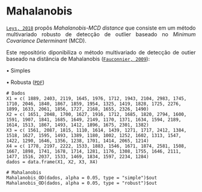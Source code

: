 # Mahalanobis

<p align="justify"><a target='_blank' rel='noopener noreferrer' href='https://doi.org/10.1016/j.jesp.2017.09.011' title=''><code>Leys, 2018</code></a> propôs <i>Mahalanobis-MCD distance</i> que consiste em um método multivariado robusto de detecção de outlier baseado no <i>Minimum Covariance Determinant</i> (MCD).</p>

<p align="justify">Este repositório diponibiliza o método multivariado de detecção de outier baseado na distância de Mahalanobis (<a target='_blank' rel='noopener noreferrer' href='https://doi.org/10.1016/j.stamet.2008.12.005' title=''><code>Fauconnier, 2009</code></a>):</p>

<p align="justify">
&bull; Simples

&bull; Robusta (<a target='_blank' rel='noopener noreferrer' href='https://github.com/luizleal1974/Mahalanobis/blob/main/Files/Mahalanobis_MCD.pdf'><code>PDF</code></a>)
</p>

```{r}
# Dados
X1 = c( 1889, 2403, 2119, 1645, 1976, 1712, 1943, 2104, 2983, 1745, 1710, 2046, 1840, 1867, 1859, 1954, 1325, 1419, 1828, 1725, 2276, 1899, 1633, 2061, 1856, 1727, 2168, 1655, 2326, 1490)
X2 = c( 1651, 2048, 1700, 1627, 1916, 1712, 1685, 1820, 2794, 1600, 1591, 1907, 1841, 1685, 1649, 2149, 1170, 1371, 1634, 1594, 2189, 1614, 1513, 1867, 1493, 1412, 1896, 1675, 2301, 1382)
X3 = c( 1561, 2087, 1815, 1110, 1614, 1439, 1271, 1717, 2412, 1384, 1518, 1627, 1595, 1493, 1389, 1180, 1002, 1252, 1602, 1313, 1547, 1422, 1290, 1646, 1356, 1238, 1701, 1414, 2065, 1214)
X4 = c( 1778, 2197, 2222, 1533, 1883, 1546, 1671, 1874, 2581, 1508, 1667, 1898, 1741, 1678, 1714, 1281, 1176, 1308, 1755, 1646, 2111, 1477, 1516, 2037, 1533, 1469, 1834, 1597, 2234, 1284)
dados = data.frame(X1, X2, X3, X4)

# Mahalanobis
Mahalanobis_OD(dados, alpha = 0.05, type = "simple")$out
Mahalanobis_OD(dados, alpha = 0.05, type = "robust")$out
```

</br>
